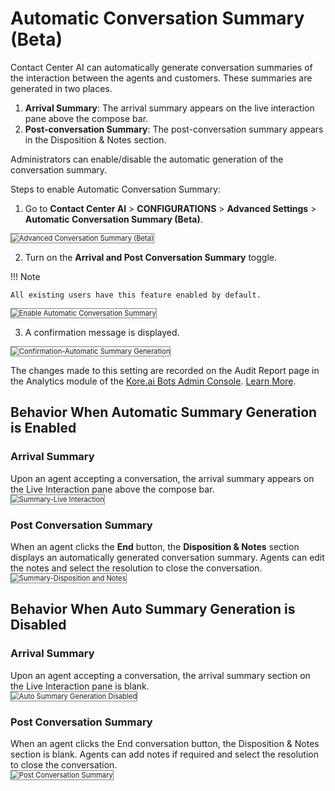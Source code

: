 # Automatic Conversation Summary (Beta)

Contact Center AI can automatically generate conversation summaries of the interaction between the agents and customers. These summaries are generated in two places.

1. **Arrival Summary**: The arrival summary appears on the live interaction pane above the compose bar.
2. **Post-conversation Summary**: The post-conversation summary appears in the Disposition & Notes section.

Administrators can enable/disable the automatic generation of the conversation summary.

Steps to enable Automatic Conversation Summary:

1. Go to **Contact Center AI** > **CONFIGURATIONS** > **Advanced Settings** > **Automatic Conversation Summary (Beta)**.  
<img src="../images/advanced-conversation-summary-beta.png" alt="Advanced Conversation Summary (Beta)" title="Advanced Conversation Summary (Beta)" style="border: 1px solid gray; zoom:80%;">

2. Turn on the  **Arrival and Post Conversation Summary** toggle.

!!! Note

    All existing users have this feature enabled by default.
<img src="../images/enable-automatic-conversation-summary.png" alt="Enable Automatic Conversation Summary" title="Enable Automatic Conversation Summary" style="border: 1px solid gray; zoom:80%;">

3. A confirmation message is displayed.
<img src="../images/confirmation-automatic-summary-generation.png" alt="Confirmation-Automatic Summary Generation" title="Confirmation-Automatic Summary Generation" style="border: 1px solid gray; zoom:80%;">

The changes made to this setting are recorded on the Audit Report page in the Analytics module of the [Kore.ai Bots Admin Console](../../../administration/adminconsole.md#intro-to-bots-admin-console).  [Learn More](../../../administration/analytics.md#audit-report-details).

## Behavior When Automatic Summary Generation is Enabled

### Arrival Summary

Upon an agent accepting a conversation, the arrival summary appears on the Live Interaction pane above the compose bar.  
<img src="../images/live-interaction-summary.png" alt="Summary-Live Interaction" title="Summary-Live Interaction" style="border: 1px solid gray; zoom:80%;">

### Post Conversation Summary

When an agent clicks the **End** button, the **Disposition & Notes** section displays an automatically generated conversation summary. Agents can edit the notes and select the resolution to close the conversation.
<img src="../images/disposition-and-notes.png" alt="Summary-Disposition and Notes" title="Summary-Disposition and Notes" style="border: 1px solid gray; zoom:80%;">

## Behavior When Auto Summary Generation is Disabled

### Arrival Summary

Upon an agent accepting a conversation, the arrival summary section on the Live Interaction pane is blank.  
<img src="../images/live-interaction-summary.png" alt="Auto Summary Generation Disabled" title="Auto Summary Generation Disabled" style="border: 1px solid gray; zoom:80%;">

### Post Conversation Summary

When an agent clicks the End conversation button, the Disposition & Notes section is blank. Agents can add notes if required and select the resolution to close the conversation.  
<img src="../images/post-conversation-summary.png" alt="Post Conversation Summary" title="Post Conversation Summary" style="border: 1px solid gray; zoom:80%;">